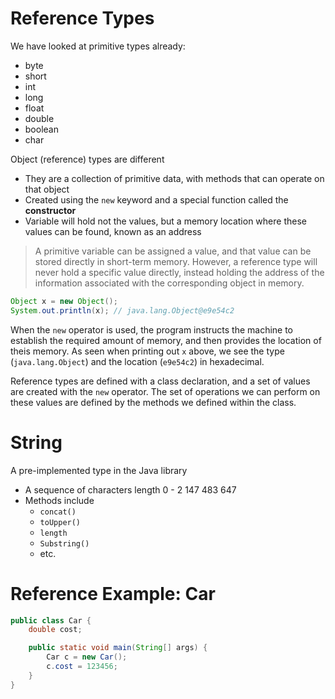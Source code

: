 # Reference Types

We have looked at primitive types already:

-   byte
-   short
-   int
-   long
-   float
-   double
-   boolean
-   char

Object (reference) types are different

-   They are a collection of primitive data, with methods that can operate on that object
-   Created using the `new` keyword and a special function called the **constructor**
-   Variable will hold not the values, but a memory location where these values can be found, known as an address

> A primitive variable can be assigned a value, and that value can be stored directly in short-term memory. However, a reference type will never hold a specific value directly, instead holding the address of the information associated with the corresponding object in memory.

```java
Object x = new Object();
System.out.println(x); // java.lang.Object@e9e54c2
```

When the `new` operator is used, the program instructs the machine to establish the required amount of memory, and then provides the location of theis memory. As seen when printing out `x` above, we see the type (`java.lang.Object`) and the location (`e9e54c2`) in hexadecimal.

Reference types are defined with a class declaration, and a set of values are created with the `new` operator. The set of operations we can perform on these values are defined by the methods we defined within the class.

# String

A pre-implemented type in the Java library

-   A sequence of characters length 0 - 2 147 483 647
-   Methods include
    -   `concat()`
    -   `toUpper()`
    -   `length`
    -   `Substring()`
    -   etc.

# Reference Example: Car

```java
public class Car {
    double cost;

    public static void main(String[] args) {
        Car c = new Car();
        c.cost = 123456;
    }
}
```
